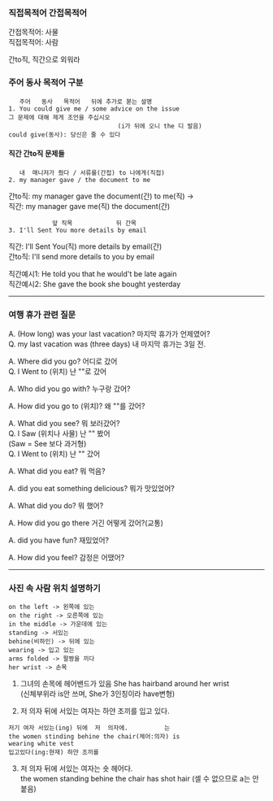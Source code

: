 ### 직접목적어 간접목적어 

간접목적어: 사물  
직접목적어: 사람  

간to직, 직간으로 외워라  

### 주어 동사 목적어 구분
```
   주어   동사   목적어   뒤에 추가로 붇는 설명 
1. You could give me / some advice on the issue
그 문제에 대해 제게 조언을 주십시오
                              (i가 뒤에 오니 the 디 발음)
could give(동사): 당신은 줄 수 있다 
```

#### 직간 간to직 문제들 
```
   내  매니저가 줬다 / 서류를(간접) to 나에게(직접) 
2. my manager gave / the document to me
```
  
간to직: my manager gave the document(간) to me(직) ->  
직간: my manager gave me(직) the document(간)  
  
```
            앞 직목            뒤 간목 
3. I'll Sent You more details by email

```

직간: I'll Sent You(직) more details by email(간)  
간to직: I'll send more details to you by email  

직간예시1: He told you that he would't be late again  
직간예시2: She gave the book she bought yesterday  
  
*** 
### 여행 휴가 관련 질문 

A. (How long) was your last vacation? 마지막 휴가가 언제였어?  
Q. my last vacation was (three days) 내 마지막 휴가는 3일 전.  

A. Where did you go? 어디로 갔어  
Q. I Went to (위치) 난 ""로 갔어  
  
A. Who did you go with? 누구랑 갔어?  
  
A. How did you go to (위치)? 왜 ""를 갔어?  
  
A. What did you see? 뭐 보러갔어?  
Q. I Saw (위치나 사물) 난 "" 봤어  
(Saw = See 보다 과거형)  
Q. I Went to (위치) 난 "" 갔어  
  
A. What did you eat? 뭐 먹음?  
  
A. did you eat something delicious? 뭐가 맛있었어?  
  
A. What did you do? 뭐 했어?  
  
A. How did you go there 거긴 어떻게 갔어?(교통)  

A. did you have fun? 재밌었어?  
  
A. How did you feel? 감정은 어땠어?  
  
*** 

### 사진 속 사람 위치 설명하기
```
on the left -> 왼쪽에 있는  
on the right -> 오른쪽에 있는  
in the middle -> 가운데에 있는  
standing -> 서있는  
behine(비하인) -> 뒤에 있는  
wearing -> 입고 있는  
arms folded -> 팔짱을 끼다
her wrist -> 손목  
```

1. 그녀의 손목에 헤어밴드가 있음
She has hairband around her wrist  
(신체부위라 is안 쓰며, She가 3인칭이라 have변형)  

2. 저 의자 뒤에 서있는 여자는 하얀 조끼를 입고 있다.  
```
저기 여자 서있는(ing) 뒤에  저  의자에.          는
the women stinding behine the chair(체어:의자) is  
wearing white vest  
입고있다(ing:현재) 하얀 조끼를  
```

3. 저 의자 뒤에 서있는 여자는 숏 헤어다.  
the women standing behine the chair has shot hair (셀 수 없으므로 a는 안 붙음)




